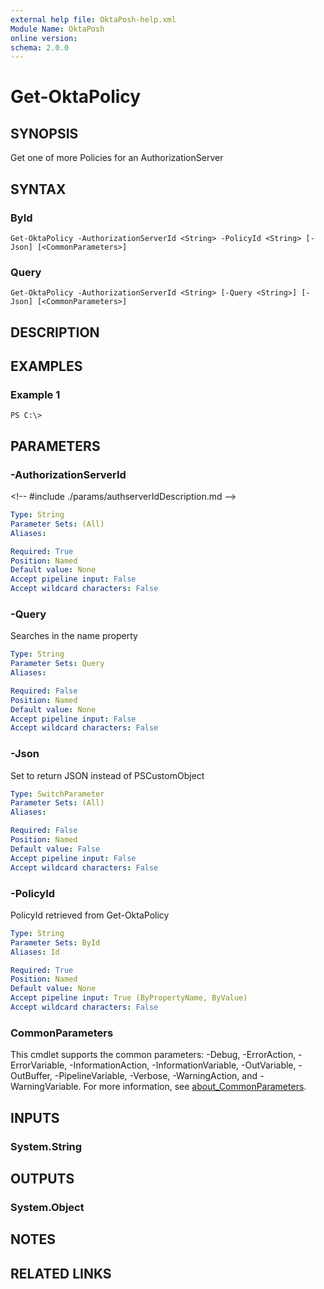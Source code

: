 ```yaml
---
external help file: OktaPosh-help.xml
Module Name: OktaPosh
online version:
schema: 2.0.0
---
```


# Get-OktaPolicy

## SYNOPSIS
Get one of more Policies for an AuthorizationServer

## SYNTAX

### ById
```
Get-OktaPolicy -AuthorizationServerId <String> -PolicyId <String> [-Json] [<CommonParameters>]
```

### Query
```
Get-OktaPolicy -AuthorizationServerId <String> [-Query <String>] [-Json] [<CommonParameters>]
```

## DESCRIPTION

## EXAMPLES

### Example 1
```
PS C:\>
```

## PARAMETERS

### -AuthorizationServerId
\<!-- #include ./params/authserverIdDescription.md --\>

```yaml
Type: String
Parameter Sets: (All)
Aliases:

Required: True
Position: Named
Default value: None
Accept pipeline input: False
Accept wildcard characters: False
```

### -Query
Searches in the name property

```yaml
Type: String
Parameter Sets: Query
Aliases:

Required: False
Position: Named
Default value: None
Accept pipeline input: False
Accept wildcard characters: False
```

### -Json
Set to return JSON instead of PSCustomObject

```yaml
Type: SwitchParameter
Parameter Sets: (All)
Aliases:

Required: False
Position: Named
Default value: False
Accept pipeline input: False
Accept wildcard characters: False
```

### -PolicyId
PolicyId retrieved from Get-OktaPolicy

```yaml
Type: String
Parameter Sets: ById
Aliases: Id

Required: True
Position: Named
Default value: None
Accept pipeline input: True (ByPropertyName, ByValue)
Accept wildcard characters: False
```

### CommonParameters
This cmdlet supports the common parameters: -Debug, -ErrorAction, -ErrorVariable, -InformationAction, -InformationVariable, -OutVariable, -OutBuffer, -PipelineVariable, -Verbose, -WarningAction, and -WarningVariable. For more information, see [about_CommonParameters](http://go.microsoft.com/fwlink/?LinkID=113216).

## INPUTS

### System.String
## OUTPUTS

### System.Object
## NOTES

## RELATED LINKS

